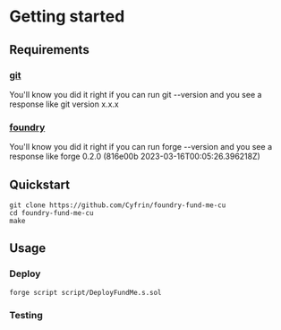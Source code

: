 # Getting started

## Requirements

### [git](https://git-scm.com/book/en/v2/Getting-Started-Installing-Git) 
You'll know you did it right if you can run git --version and you see a response like git version x.x.x
### [foundry](https://getfoundry.sh/)
You'll know you did it right if you can run forge --version and you see a response like forge 0.2.0 (816e00b 2023-03-16T00:05:26.396218Z)

## Quickstart
```
git clone https://github.com/Cyfrin/foundry-fund-me-cu
cd foundry-fund-me-cu
make
```
## Usage

### Deploy

```
forge script script/DeployFundMe.s.sol
```
### Testing
